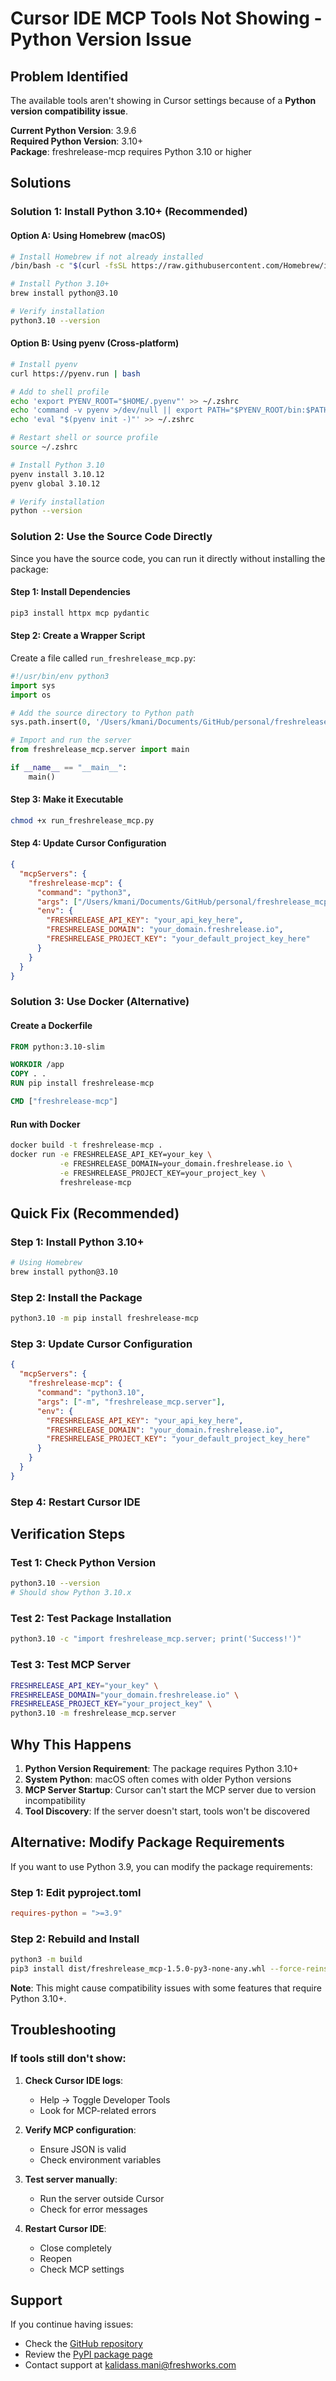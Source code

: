# Cursor IDE MCP Tools Not Showing - Python Version Issue

## Problem Identified
The available tools aren't showing in Cursor settings because of a **Python version compatibility issue**.

**Current Python Version**: 3.9.6  
**Required Python Version**: 3.10+  
**Package**: freshrelease-mcp requires Python 3.10 or higher

## Solutions

### Solution 1: Install Python 3.10+ (Recommended)

#### Option A: Using Homebrew (macOS)
```bash
# Install Homebrew if not already installed
/bin/bash -c "$(curl -fsSL https://raw.githubusercontent.com/Homebrew/install/HEAD/install.sh)"

# Install Python 3.10+
brew install python@3.10

# Verify installation
python3.10 --version
```

#### Option B: Using pyenv (Cross-platform)
```bash
# Install pyenv
curl https://pyenv.run | bash

# Add to shell profile
echo 'export PYENV_ROOT="$HOME/.pyenv"' >> ~/.zshrc
echo 'command -v pyenv >/dev/null || export PATH="$PYENV_ROOT/bin:$PATH"' >> ~/.zshrc
echo 'eval "$(pyenv init -)"' >> ~/.zshrc

# Restart shell or source profile
source ~/.zshrc

# Install Python 3.10
pyenv install 3.10.12
pyenv global 3.10.12

# Verify installation
python --version
```

### Solution 2: Use the Source Code Directly

Since you have the source code, you can run it directly without installing the package:

#### Step 1: Install Dependencies
```bash
pip3 install httpx mcp pydantic
```

#### Step 2: Create a Wrapper Script
Create a file called `run_freshrelease_mcp.py`:

```python
#!/usr/bin/env python3
import sys
import os

# Add the source directory to Python path
sys.path.insert(0, '/Users/kmani/Documents/GitHub/personal/freshrelease_mcp/src')

# Import and run the server
from freshrelease_mcp.server import main

if __name__ == "__main__":
    main()
```

#### Step 3: Make it Executable
```bash
chmod +x run_freshrelease_mcp.py
```

#### Step 4: Update Cursor Configuration
```json
{
  "mcpServers": {
    "freshrelease-mcp": {
      "command": "python3",
      "args": ["/Users/kmani/Documents/GitHub/personal/freshrelease_mcp/run_freshrelease_mcp.py"],
      "env": {
        "FRESHRELEASE_API_KEY": "your_api_key_here",
        "FRESHRELEASE_DOMAIN": "your_domain.freshrelease.io",
        "FRESHRELEASE_PROJECT_KEY": "your_default_project_key_here"
      }
    }
  }
}
```

### Solution 3: Use Docker (Alternative)

#### Create a Dockerfile
```dockerfile
FROM python:3.10-slim

WORKDIR /app
COPY . .
RUN pip install freshrelease-mcp

CMD ["freshrelease-mcp"]
```

#### Run with Docker
```bash
docker build -t freshrelease-mcp .
docker run -e FRESHRELEASE_API_KEY=your_key \
           -e FRESHRELEASE_DOMAIN=your_domain.freshrelease.io \
           -e FRESHRELEASE_PROJECT_KEY=your_project_key \
           freshrelease-mcp
```

## Quick Fix (Recommended)

### Step 1: Install Python 3.10+
```bash
# Using Homebrew
brew install python@3.10
```

### Step 2: Install the Package
```bash
python3.10 -m pip install freshrelease-mcp
```

### Step 3: Update Cursor Configuration
```json
{
  "mcpServers": {
    "freshrelease-mcp": {
      "command": "python3.10",
      "args": ["-m", "freshrelease_mcp.server"],
      "env": {
        "FRESHRELEASE_API_KEY": "your_api_key_here",
        "FRESHRELEASE_DOMAIN": "your_domain.freshrelease.io",
        "FRESHRELEASE_PROJECT_KEY": "your_default_project_key_here"
      }
    }
  }
}
```

### Step 4: Restart Cursor IDE

## Verification Steps

### Test 1: Check Python Version
```bash
python3.10 --version
# Should show Python 3.10.x
```

### Test 2: Test Package Installation
```bash
python3.10 -c "import freshrelease_mcp.server; print('Success!')"
```

### Test 3: Test MCP Server
```bash
FRESHRELEASE_API_KEY="your_key" \
FRESHRELEASE_DOMAIN="your_domain.freshrelease.io" \
FRESHRELEASE_PROJECT_KEY="your_project_key" \
python3.10 -m freshrelease_mcp.server
```

## Why This Happens

1. **Python Version Requirement**: The package requires Python 3.10+
2. **System Python**: macOS often comes with older Python versions
3. **MCP Server Startup**: Cursor can't start the MCP server due to version incompatibility
4. **Tool Discovery**: If the server doesn't start, tools won't be discovered

## Alternative: Modify Package Requirements

If you want to use Python 3.9, you can modify the package requirements:

### Step 1: Edit pyproject.toml
```toml
requires-python = ">=3.9"
```

### Step 2: Rebuild and Install
```bash
python3 -m build
pip3 install dist/freshrelease_mcp-1.5.0-py3-none-any.whl --force-reinstall
```

**Note**: This might cause compatibility issues with some features that require Python 3.10+.

## Troubleshooting

### If tools still don't show:

1. **Check Cursor IDE logs**:
   - Help → Toggle Developer Tools
   - Look for MCP-related errors

2. **Verify MCP configuration**:
   - Ensure JSON is valid
   - Check environment variables

3. **Test server manually**:
   - Run the server outside Cursor
   - Check for error messages

4. **Restart Cursor IDE**:
   - Close completely
   - Reopen
   - Check MCP settings

## Support

If you continue having issues:
- Check the [GitHub repository](https://github.com/your-repo/freshrelease-mcp)
- Review the [PyPI package page](https://pypi.org/project/freshrelease-mcp/)
- Contact support at kalidass.mani@freshworks.com


